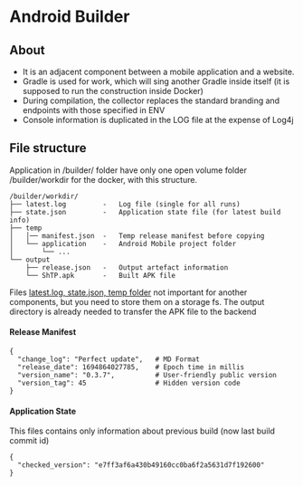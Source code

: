 # Android Builder

## About

* It is an adjacent component between a mobile application and a website.
* Gradle is used for work, which will sing another Gradle inside itself (it is supposed to run the construction inside Docker)
* During compilation, the collector replaces the standard branding and endpoints with those specified in ENV
* Console information is duplicated in the LOG file at the expense of Log4j

## File structure
Application in /builder/ folder have only one open volume folder /builder/workdir for the docker, with this structure.

```
/builder/workdir/
├── latest.log         -   Log file (single for all runs)
├── state.json         -   Application state file (for latest build info)
├── temp
│   │── manifest.json  -   Temp release manifest before copying
│   └── application    -   Android Mobile project folder
│       └── ...
└── output
    ├── release.json   -   Output artefact information
    └── ShTP.apk       -   Built APK file
```

Files <ins>latest.log, state.json, temp folder</ins> not important for another components, but you need to store them on a storage fs.
The output directory is already needed to transfer the APK file to the backend

#### Release Manifest
```
{
  "change_log": "Perfect update",   # MD Format
  "release_date": 1694864027785,    # Epoch time in millis 
  "version_name": "0.3.7",          # User-friendly public version
  "version_tag": 45                 # Hidden version code
}
```

#### Application State
This files contains only information about previous build (now last build commit id)
```
{
  "checked_version": "e7ff3af6a430b49160cc0ba6f2a5631d7f192600"
}
```